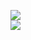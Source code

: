 [![](https://img.shields.io/badge/Made%20With-Github%20Spray-lightgrey.svg?style=for-the-badge&logo=github)](https://github.com/Annihil/github-spray#31761)  
[![](https://i.imgur.com/2DrTn0Z.gif)](https://github.com/Annihil/github-spray)